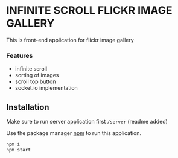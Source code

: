 # INFINITE SCROLL FLICKR IMAGE GALLERY

This is front-end application for flickr image gallery

### Features

* infinite scroll
* sorting of images
* scroll top button
* socket.io implementation

## Installation

Make sure to run server application first ```/server``` (readme added)

Use the package manager [npm](https://docs.npmjs.com/cli/install) to run this application.

```bash
npm i
npm start
```


